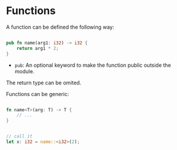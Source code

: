 # Functions

A function can be defined the following way:

```rust

pub fn name(arg1: i32) -> i32 {
    return arg1 * 2;
}

```

- `pub`: An optional keyword to make the function public outside the module.

The return type can be omited.


Functions can be generic:

```rust

fn name<T>(arg: T) -> T {
    // ...
}


// call it
let x: i32 = name::<i32>(2);

```
